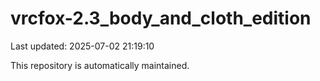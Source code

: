 # vrcfox-2.3_body_and_cloth_edition

Last updated: 2025-07-02 21:19:10

This repository is automatically maintained.
